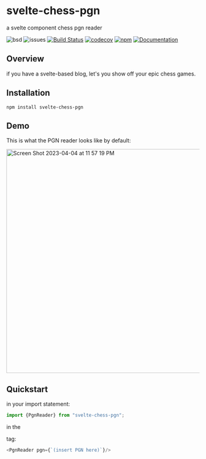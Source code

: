 # svelte-chess-pgn

a svelte component chess pgn reader

![bsd](https://img.shields.io/badge/license-BSD-brightgreen)
![issues](https://img.shields.io/github/issues/soycid/svelte-chess-pgn)
[![Build Status](https://github.com/Soycid/svelte-chess-pgn/workflows/Build%20Status/badge.svg?branch=main)](https://github.com/Soycid/svelte-chess-pgn/actions?query=workflow%3A%22Build+Status%22)
[![codecov](https://codecov.io/gh/Soycid/svelte-chess-pgn/branch/main/graph/badge.svg)](https://codecov.io/gh/Soycid/svelte-chess-pgn)
[![npm](https://img.shields.io/npm/v/svelte-chess-pgn)](https://www.npmjs.com/package/svelte-chess-pgn)
[![Documentation](https://img.shields.io/badge/GitHub%20Pages-222222?style=for-the-badge&logo=GitHub%20Pages&logoColor=white)](https://soycid.github.io/svelte-chess-pgn/out/)

## Overview

if you have a svelte-based blog, let's you show off your epic chess games.

## Installation

```
npm install svelte-chess-pgn
```


## Demo

This is what the PGN reader looks like by default:

<img width="584" alt="Screen Shot 2023-04-04 at 11 57 19 PM" src="https://user-images.githubusercontent.com/42985072/229977476-e53143a9-d804-4965-9f39-e706091a656d.png">

## Quickstart

in your import statement:

```js
import {PgnReader} from "svelte-chess-pgn";
```

in the <main> tag:

```js
<PgnReader pgn={`(insert PGN here)`}/>
```


